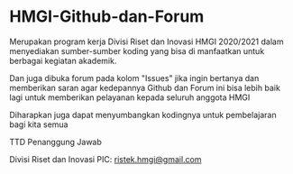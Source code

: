 # HMGI-Github-dan-Forum

Merupakan program kerja Divisi Riset dan Inovasi HMGI 2020/2021 dalam menyediakan sumber-sumber koding yang bisa di manfaatkan untuk berbagai kegiatan akademik.

Dan juga dibuka forum pada kolom "Issues" jika ingin bertanya dan memberikan saran agar kedepannya Github dan Forum ini bisa lebih baik lagi untuk memberikan pelayanan kepada seluruh anggota HMGI

Diharapkan juga dapat menyumbangkan kodingnya untuk pembelajaran bagi kita semua


TTD Penanggung Jawab


Divisi Riset dan Inovasi
PIC: ristek.hmgi@gmail.com
